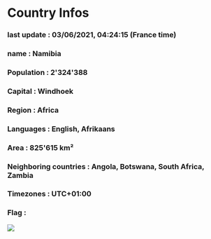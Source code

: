 # Country  Infos
### last update : 03/06/2021, 04:24:15 (France time)

### name : Namibia
### Population : 2'324'388
### Capital : Windhoek
### Region : Africa
### Languages : English, Afrikaans
### Area : 825'615 km²
### Neighboring countries : Angola, Botswana, South Africa, Zambia
### Timezones : UTC+01:00

### Flag :
![](https://restcountries.eu/data/nam.svg)